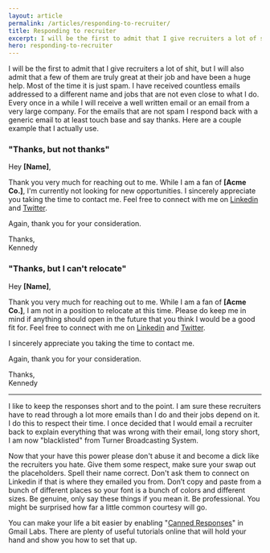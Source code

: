 ```yaml
---
layout: article
permalink: /articles/responding-to-recruiter/
title: Responding to recruiter
excerpt: I will be the first to admit that I give recruiters a lot of shit, but I will also admit that a few of them are truly great at their job and have been a huge help.
hero: responding-to-recruiter
---
```


I will be the first to admit that I give recruiters a lot of shit, but I will also admit that a few of them are truly great at their job and have been a huge help. Most of the time it is just spam. I have received countless emails addressed to a different name and jobs that are not even close to what I do. Every once in a while I will receive a well written email or an email from a very large company. For the emails that are not spam I respond back with a generic email to at least touch base and say thanks. Here are a couple example that I actually use.

### "Thanks, but not thanks"

Hey **[Name]**,

Thank you very much for reaching out to me. While I am a fan of **[Acme Co.]**, I'm currently not looking for new opportunities. I sincerely appreciate you taking the time to contact me. Feel free to connect with me on [Linkedin](http://www.linkedin.com/in/kennedysgarage) and [Twitter](https://twitter.com/kennedysgarage).

Again, thank you for your consideration.

Thanks,<br/>
Kennedy

### "Thanks, but I can't relocate"

Hey **[Name]**,

Thank you very much for reaching out to me. While I am a fan of **[Acme Co.]**, I am not in a position to relocate at this time. Please do keep me in mind if anything should open in the future that you think I would be a good fit for. Feel free to connect with me on [Linkedin](http://www.linkedin.com/in/kennedysgarage) and [Twitter](https://twitter.com/kennedysgarage).

I sincerely appreciate you taking the time to contact me.

Again, thank you for your consideration.

Thanks,<br/>
Kennedy

<hr/>

I like to keep the responses short and to the point. I am sure these recruiters have to read through a lot more emails than I do and their jobs depend on it. I do this to respect their time. I once decided that I would email a recruiter back to explain everything that was wrong with their email, long story short, I am now "blacklisted" from Turner Broadcasting System.

Now that your have this power please don't abuse it and become a dick like the recruiters you hate. Give them some respect, make sure your swap out the placeholders. Spell their name correct. Don't ask them to connect on Linkedin if that is where they emailed you from. Don’t copy and paste from a bunch of different places so your font is a bunch of colors and different sizes. Be genuine, only say these things if you mean it. Be professional. You might be surprised how far a little common courtesy will go.

You can make your life a bit easier by enabling "[Canned Responses](http://gmailblog.blogspot.com/2008/10/new-in-labs-canned-responses.html)" in Gmail Labs. There are plenty of useful tutorials online that will hold your hand and show you how to set that up.
